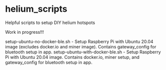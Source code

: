 # helium_scripts
Helpful scripts to setup DIY helium hotspots

Work in progress!!!

setup-ubuntu-no-docker-ble.sh - Setup Raspberry Pi with Ubuntu 20.04 image (excludes docker.io and miner image). Contains gateway_config for bluetooth setup in app.
setup-ubuntu-with-docker-ble.sh - Setup Raspberry Pi with Ubuntu 20.04 image. Contains docker.io, miner setup, and gateway_config for bluetooth setup in app.
